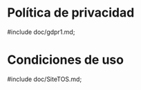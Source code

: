 Política de privacidad
==============

#include doc/gdpr1.md;


Condiciones de uso
================

#include doc/SiteTOS.md;